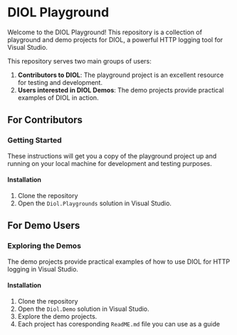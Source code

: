 # DIOL Playground

Welcome to the DIOL Playground! This repository is a collection of playground and demo projects for DIOL, a powerful HTTP logging tool for Visual Studio.

This repository serves two main groups of users:

1. **Contributors to DIOL**: The playground project is an excellent resource for testing and development.
2. **Users interested in DIOL Demos**: The demo projects provide practical examples of DIOL in action.

## For Contributors

### Getting Started

These instructions will get you a copy of the playground project up and running on your local machine for development and testing purposes.

#### Installation

1. Clone the repository
2. Open the `Diol.Playgrounds` solution in Visual Studio.

## For Demo Users

### Exploring the Demos

The demo projects provide practical examples of how to use DIOL for HTTP logging in Visual Studio.

#### Installation

1. Clone the repository
2. Open the `Diol.Demo` solution in Visual Studio.
3. Explore the demo projects.
4. Each project has coresponding `ReadME.md` file you can use as a guide
